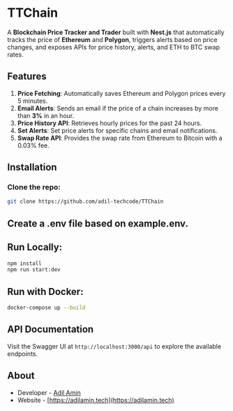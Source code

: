 # TTChain

A **Blockchain Price Tracker and Trader** built with **Nest.js** that automatically tracks the price of **Ethereum** and **Polygon**, triggers alerts based on price changes, and exposes APIs for price history, alerts, and ETH to BTC swap rates.

## Features

1. **Price Fetching**: Automatically saves Ethereum and Polygon prices every 5 minutes.
2. **Email Alerts**: Sends an email if the price of a chain increases by more than **3%** in an hour.
3. **Price History API**: Retrieves hourly prices for the past 24 hours.
4. **Set Alerts**: Set price alerts for specific chains and email notifications.
5. **Swap Rate API**: Provides the swap rate from Ethereum to Bitcoin with a 0.03% fee.

## Installation

### **Clone the repo**:
   ```bash
   git clone https://github.com/adil-techcode/TTChain
```

## Create a .env file based on example.env.

## Run Locally:

```bash
npm install
npm run start:dev
```

## Run with Docker:

```bash
docker-compose up --build
```

## API Documentation
Visit the Swagger UI at `http://localhost:3000/api` to explore the available endpoints.

## About

- Developer - [Adil Amin](https://www.linkedin.com/in/adil-amin-tech/)
- Website - [https://adilamin.tech](https://adilamin.tech)



